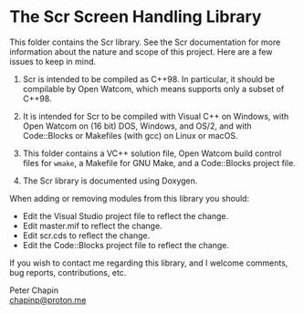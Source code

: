 
The Scr Screen Handling Library
===============================

This folder contains the Scr library. See the Scr documentation for more information about the
nature and scope of this project. Here are a few issues to keep in mind.

1. Scr is intended to be compiled as C++98. In particular, it should be compilable by Open
   Watcom, which means supports only a subset of C++98.

1. It is intended for Scr to be compiled with Visual C++ on Windows, with Open Watcom on (16
   bit) DOS, Windows, and OS/2, and with Code::Blocks or Makefiles (with gcc) on Linux or macOS.

2. This folder contains a VC++ solution file, Open Watcom build control files for `wmake`, a
   Makefile for GNU Make, and a Code::Blocks project file.

3. The Scr library is documented using Doxygen.

When adding or removing modules from this library you should:

+ Edit the Visual Studio project file to reflect the change.
+ Edit master.mif to reflect the change.
+ Edit scr.cds to reflect the change.
+ Edit the Code::Blocks project file to reflect the change.

If you wish to contact me regarding this library, and I welcome comments, bug reports,
contributions, etc.

Peter Chapin  
chapinp@proton.me  
